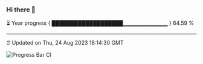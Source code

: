 ### Hi there 👋

⏳ Year progress { ███████████████████▁▁▁▁▁▁▁▁▁▁▁ } 64.59 %

---

⏰ Updated on Thu, 24 Aug 2023 18:14:30 GMT

![Progress Bar CI](https://github.com/liununu/liununu/workflows/Progress%20Bar%20CI/badge.svg)
